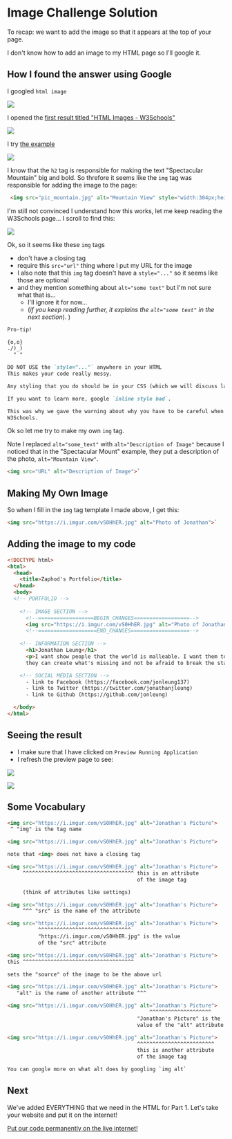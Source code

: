 # Image Challenge Solution

To recap: we want to add the image so that it appears at the top of your page.

I don't know how to add an image to my HTML page so I'll google it.

## How I found the answer using Google

I googled `html image`

![](img/google_html_image.png)

I opened the
[first result titled "HTML Images - W3Schools"](http://www.w3schools.com/html/html_images.asp)

![](img/google_html_image_w3.png)

I try
[the example](http://www.w3schools.com/html/tryit.asp?filename=tryhtml_images_mountain)

![](img/w3_image.png)

I know that the `h2` tag is responsible for making the text "Spectacular
Mountain" big and bold. So threfore it seems like the `img` tag was responsible
for adding the image to the page:

```html
 <img src="pic_mountain.jpg" alt="Mountain View" style="width:304px;height:228px;">`
```

I'm still not convinced I understand how this works, let me keep reading the
W3Schools page... I scroll to find this:

![](img/w3_image_syntax.png)

Ok, so it seems like these `img` tags

- don't have a closing tag
- require this `src="url"` thing where I put my URL for the image
- I also note that this `img` tag doesn't have a `style="..."` so it seems like
  those are optional
- and they mention something about `alt="some text"` but I'm not sure what that
  is...
  - I'll ignore it for now...
  - (*if you keep reading further, it explains the `alt="some text"` in the next
    section*).
)

```md
Pro-tip!

{o,o}
./)_)
  " "

DO NOT USE the `style="..."` anywhere in your HTML
This makes your code really messy.

Any styling that you do should be in your CSS (which we will discuss later).

If you want to learn more, google `inline style bad`.

This was why we gave the warning about why you have to be careful when using
W3Schools.
```

Ok so let me try to make my own `img` tag.

Note I replaced `alt="some_text"` with `alt="Description of Image"` because I
noticed that in the "Spectacular Mount" example, they put a description of the
photo, `alt="Mountain View"`.

```html
<img src="URL" alt="Description of Image">`
```

## Making My Own Image

So when I fill in the `img` tag template I made above, I get this:

```html
<img src="https://i.imgur.com/vS0HhER.jpg" alt="Photo of Jonathan">`
```

## Adding the image to my code

```html
<!DOCTYPE html>
<html>
  <head>
    <title>Zaphod's Portfolio</title>
  </head>
  <body>
  <!-- PORTFOLIO -->
  
    <!-- IMAGE SECTION -->
      <!--==================BEGIN_CHANGES==================-->
      <img src="https://i.imgur.com/vS0HhER.jpg" alt="Photo of Jonathan">
      <!--===================END_CHANGES===================-->
  
    <!-- INFORMATION SECTION -->
      <h1>Jonathan Leung</h1>
      <p>I want show people that the world is malleable. I want them to know 
      they can create what's missing and not be afraid to break the status quo.</p>

    <!-- SOCIAL MEDIA SECTION -->
      - link to Facebook (https://facebook.com/jonleung137)
      - link to Twitter (https://twitter.com/jonathanjleung)
      - link to Github (https://github.com/jonleung)

  </body>
</html>
```

## Seeing the result

- I make sure that I have clicked on `Preview Running Application`
- I refresh the preview page to see:

![](img/photo.png)

![](img/celebration.gif)

## Some Vocabulary

```html
<img src="https://i.imgur.com/vS0HhER.jpg" alt="Jonathan's Picture">
 ^ "img" is the tag name
```

```html
<img src="https://i.imgur.com/vS0HhER.jpg" alt="Jonathan's Picture">

note that <img> does not have a closing tag
```


```html
<img src="https://i.imgur.com/vS0HhER.jpg" alt="Jonathan's Picture">
     ^^^^^^^^^^^^^^^^^^^^^^^^^^^^^^^^^^^^ this is an attribute
                                          of the image tag

     (think of attributes like settings)
```

```html
<img src="https://i.imgur.com/vS0HhER.jpg" alt="Jonathan's Picture">
     ^^^ "src" is the name of the attribute
```

```html
<img src="https://i.imgur.com/vS0HhER.jpg" alt="Jonathan's Picture">
          ^^^^^^^^^^^^^^^^^^^^^^^^^^^^^^ 
          "https://i.imgur.com/vS0HhER.jpg" is the value
          of the "src" attribute
```

```html
<img src="https://i.imgur.com/vS0HhER.jpg" alt="Jonathan's Picture">
this ^^^^^^^^^^^^^^^^^^^^^^^^^^^^^^^^^^^^

sets the "source" of the image to be the above url
```

```html
<img src="https://i.imgur.com/vS0HhER.jpg" alt="Jonathan's Picture">
   "alt" is the name of another attribute ^^^ 
```

```html
<img src="https://i.imgur.com/vS0HhER.jpg" alt="Jonathan's Picture">
                                              ^^^^^^^^^^^^^^^^^^^^ 
                                          "Jonathan's Picture" is the 
                                          value of the "alt" attribute.
```

```html
<img src="https://i.imgur.com/vS0HhER.jpg" alt="Jonathan's Picture">
                                          ^^^^^^^^^^^^^^^^^^^^^^^^^
                                          this is another attribute
                                          of the image tag

You can google more on what alt does by googling `img alt`
```

## Next
We've added EVERYTHING that we need in the HTML for Part 1. Let's take your
website and put it on the internet!

[Put our code permanently on the live internet!](github.md)

